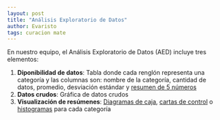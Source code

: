 ```yaml
---
layout: post
title: "Análisis Exploratorio de Datos"
author: Evaristo
tags: curacion mate
---
```


En nuestro equipo, el Análisis Exploratorio de Datos (AED) incluye tres elementos:

1. **Diponibilidad de datos**: Tabla donde cada renglón representa una categoría y las columnas son:
   nombre de la categoría, cantidad de datos, promedio, desviación estándar y [resumen de 5
   números](https://en.wikipedia.org/wiki/Five-number_summary)
1. **Datos crudos**: Gráfica de datos crudos
1. **Visualización de resúmenes**: [Diagramas de caja](https://en.wikipedia.org/wiki/Box_plot),
   [cartas de control](https://en.wikipedia.org/wiki/Control_chart) o
   [histogramas](https://en.wikipedia.org/wiki/Histogram) para cada categoría
